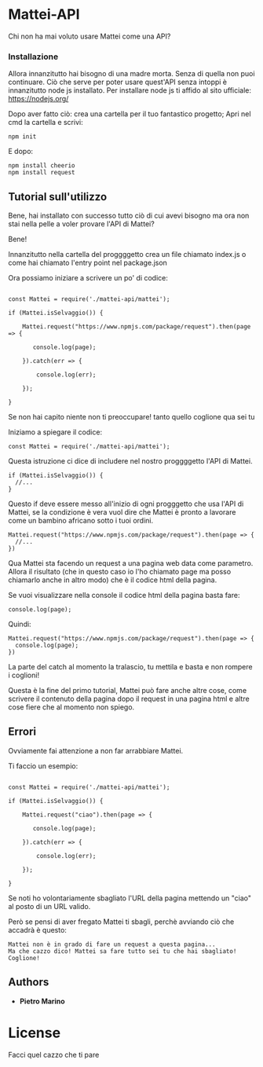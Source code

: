 # Mattei-API
Chi non ha mai voluto usare Mattei come una API? 

### Installazione

Allora innanzitutto hai bisogno di una madre morta. Senza di quella non puoi continuare.
Ciò che serve per poter usare quest'API senza intoppi è innanzitutto node js installato.
Per installare node js ti affido al sito ufficiale: https://nodejs.org/

Dopo aver fatto ciò:
  crea una cartella per il tuo fantastico progetto;
  Apri nel cmd la cartella e scrivi: 
  
```
npm init
```

  E dopo: 
  
```
npm install cheerio
npm install request
``` 

## Tutorial sull'utilizzo

Bene, hai installato con successo tutto ciò di cui avevi bisogno ma ora non stai nella pelle a voler provare l'API di Mattei?

Bene!

Innanzitutto nella cartella del proggggetto crea un file chiamato index.js o come hai chiamato l'entry point nel package.json 

Ora possiamo iniziare a scrivere un po' di codice: 

```node

const Mattei = require('./mattei-api/mattei');

if (Mattei.isSelvaggio()) {

    Mattei.request("https://www.npmjs.com/package/request").then(page => {

       console.log(page);

    }).catch(err => {
    
        console.log(err);
    
    });

}

```

Se non hai capito niente non ti preoccupare! tanto quello coglione qua sei tu

Iniziamo a spiegare il codice:

```node
const Mattei = require('./mattei-api/mattei');
```
Questa istruzione ci dice di includere nel nostro proggggetto l'API di Mattei.



```node
if (Mattei.isSelvaggio()) {
  //...  
}
```
Questo if deve essere messo all'inizio di ogni progggetto che usa l'API di Mattei, se la condizione è vera vuol dire
che Mattei è pronto a lavorare come un bambino africano sotto i tuoi ordini.



```node
Mattei.request("https://www.npmjs.com/package/request").then(page => {
  //...
})
```
Qua Mattei sta facendo un request a una pagina web data come parametro. 
Allora il risultato (che in questo caso io l'ho chiamato page ma posso chiamarlo anche in altro modo) 
che è il codice html della pagina. 

Se vuoi visualizzare nella console il codice html della pagina basta fare: 


```node
console.log(page);
```

Quindi: 

```node
Mattei.request("https://www.npmjs.com/package/request").then(page => {
  console.log(page);
})
```

La parte del catch al momento la tralascio, tu mettila e basta e non rompere i coglioni!

Questa è la fine del primo tutorial, Mattei può fare anche altre cose, come scrivere il contenuto della pagina 
dopo il request in una pagina html e altre cose fiere che al momento non spiego.

## Errori

Ovviamente fai attenzione a non far arrabbiare Mattei. 

Ti faccio un esempio:


```node

const Mattei = require('./mattei-api/mattei');

if (Mattei.isSelvaggio()) {

    Mattei.request("ciao").then(page => {

       console.log(page);

    }).catch(err => {
    
        console.log(err);
    
    });

}

```
Se noti ho volontariamente sbagliato l'URL della pagina mettendo un "ciao" al posto di un URL valido. 

Però se pensi di aver fregato Mattei ti sbagli, perchè avviando ciò che accadrà è questo:


```
Mattei non è in grado di fare un request a questa pagina... 
Ma che cazzo dico! Mattei sa fare tutto sei tu che hai sbagliato! Coglione!
```

## Authors

* **Pietro Marino** 

# License

Facci quel cazzo che ti pare

